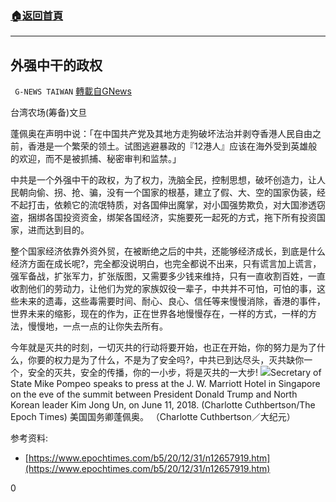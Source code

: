 ###  [:house:返回首頁](https://github.com/ourhimalayas/txt)
---

## 外强中干的政权
` G-NEWS TAIWAN` [轉載自GNews](https://gnews.org/zh-hans/706285/)

台湾农场(筹备)文旦

蓬佩奥在声明中说：「在中国共产党及其地方走狗破坏法治并剥夺香港人民自由之前，香港是一个繁荣的领土。试图逃避暴政的『12港人』应该在海外受到英雄般的欢迎，而不是被抓捕、秘密审判和监禁。」

中共是一个外强中干的政权，为了权力，洗脑全民，控制思想，破坏创造力，让人民朝向偷、拐、抢、骗，没有一个国家的根基，建立了假、大、空的国家伪装，经不起打击，依赖它的流氓特质，对各国伸出魔掌，对小国强势欺负，对大国渗透窃盗，捆绑各国投资资金，绑架各国经济，实施要死一起死的方式，拖下所有投资国家，进而达到目的。

整个国家经济依靠外资外贸，在被断绝之后的中共，还能够经济成长，到底是什么经济方面在成长呢?，完全都没说明白，也完全都说不出来，只有谎言加上谎言，强军备战，扩张军力，扩张版图，又需要多少钱来维持，只有一直收割百姓，一直收割他们的劳动力，让他们为党的家族奴役一辈子，中共并不可怕，可怕的事，这些未来的遗毒，这些毒需要时间、耐心、良心、信任等来慢慢消除，香港的事件，世界未来的缩影，现在的作为，正在世界各地慢慢存在，一样的方式，一样的方法，慢慢地，一点一点的让你失去所有。

今年就是灭共的时刻，一切灭共的行动将要开始，也正在开始，你的努力是为了什么，你要的权力是为了什么，不是为了安全吗?，中共已到达尽头，灭共缺你一个，安全的灭共，安全的传播，你的一小步，将是灭共的一大步!
![]()![](https://gnews.org/wp-content/uploads/2021/01/1806110826482525-600x400-1.jpg)Secretary of State Mike Pompeo speaks to press at the J. W. Marriott Hotel in Singapore on the eve of the summit between President Donald Trump and North Korean leader Kim Jong Un, on June 11, 2018. (Charlotte Cuthbertson/The Epoch Times)
美国国务卿蓬佩奥。 （Charlotte Cuthbertson／大纪元）

参考资料:

- [https://www.epochtimes.com/b5/20/12/31/n12657919.htm](https://www.epochtimes.com/b5/20/12/31/n12657919.htm)


0
